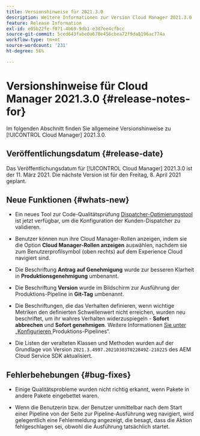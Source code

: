 ```yaml
---
title: Versionshinweise für 2021.3.0
description: Weitere Informationen zur Version Cloud Manager 2021.3.0
feature: Release Information
exl-id: e05b22fe-f071-4b69-9db1-e3d7ee4cfbcc
source-git-commit: 5ced643fabe0a670e456cbea72f9da8196ac774a
workflow-type: tm+mt
source-wordcount: '231'
ht-degree: 56%

---
```


# Versionshinweise für Cloud Manager 2021.3.0 {#release-notes-for}

Im folgenden Abschnitt finden Sie allgemeine Versionshinweise zu [!UICONTROL Cloud Manager] 2021.3.0.

## Veröffentlichungsdatum {#release-date}

Das Veröffentlichungsdatum für [!UICONTROL Cloud Manager] 2021.3.0 ist der 11. März 2021.
Die nächste Version ist für den Freitag, 8. April 2021 geplant.

## Neue Funktionen {#whats-new}

* Ein neues Tool zur Code-Qualitätsprüfung [Dispatcher-Optimierungstool](https://experienceleague.adobe.com/en/docs/experience-manager-cloud-manager/content/using/custom-code-quality-rules#dispatcher-optimization-tool-rules) ist jetzt verfügbar, um die Konfiguration der Kunden-Dispatcher zu validieren.

* Benutzer können nun ihre Cloud Manager-Rollen anzeigen, indem sie die Option **Cloud Manager-Rollen anzeigen** auswählen, nachdem sie zum Benutzerprofilsymbol (oben rechts) auf dem Experience Cloud navigiert sind.

* Die Beschriftung **Antrag auf Genehmigung** wurde zur besseren Klarheit in **Produktionsgenehmigung** umbenannt.

* Die Beschriftung **Version** wurde im Bildschirm zur Ausführung der Produktions-Pipeline in **Git-Tag** umbenannt.

* Die Beschriftungen, die das Verhalten definieren, wenn wichtige Metriken den definierten Schwellenwert nicht erreichen, wurden neu beschriftet, um ihr wahres Verhalten widerzuspiegeln - **Sofort abbrechen** und **Sofort genehmigen**. Weitere Informationen [ Sie unter „Konfigurieren ](/help/using/production-pipelines.md) Produktions-Pipelines“.

* Die Listen der veralteten Klassen und Methoden wurden auf der Grundlage von Version `2021.3.4997.20210303T022849Z-210225` des AEM Cloud Service SDK aktualisiert.

## Fehlerbehebungen {#bug-fixes}

* Einige Qualitätsprobleme wurden nicht richtig erkannt, wenn Pakete in andere Pakete eingebettet waren.

* Wenn die Benutzerin bzw. der Benutzer unmittelbar nach dem Start einer Pipeline von der Seite zur Pipeline-Ausführung weg navigiert, wird gelegentlich eine Fehlermeldung angezeigt, die besagt, dass die Aktion fehlgeschlagen sei, obwohl die Ausführung tatsächlich startet.
